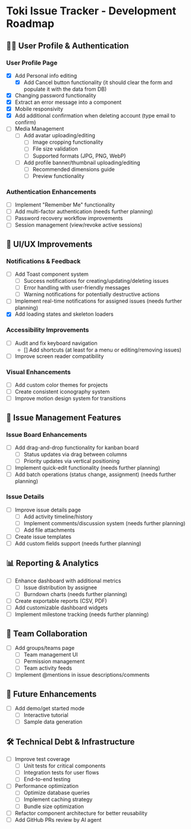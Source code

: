# Toki Issue Tracker - Development Roadmap

## 🧑‍💼 User Profile & Authentication

### User Profile Page

- [x] Add Personal info editing
  - [x] Add Cancel button functionality (it should clear the form and populate it with the data from DB)
- [x] Changing password functionality
- [x] Extract an error message into a component
- [x] Mobile responsivity
- [x] Add additional confirmation when deleting account (type email to confirm)
- [ ] Media Management
  - [ ] Add avatar uploading/editing
    - [ ] Image cropping functionality
    - [ ] File size validation
    - [ ] Supported formats (JPG, PNG, WebP)
  - [ ] Add profile banner/thumbnail uploading/editing
    - [ ] Recommended dimensions guide
    - [ ] Preview functionality

### Authentication Enhancements

- [ ] Implement "Remember Me" functionality
- [ ] Add multi-factor authentication (needs further planning)
- [ ] Password recovery workflow improvements
- [ ] Session management (view/revoke active sessions)

## 📱 UI/UX Improvements

### Notifications & Feedback

- [ ] Add Toast component system
  - [ ] Success notifications for creating/updating/deleting issues
  - [ ] Error handling with user-friendly messages
  - [ ] Warning notifications for potentially destructive actions
- [ ] Implement real-time notifications for assigned issues (needs further planning)
- [x] Add loading states and skeleton loaders

### Accessibility Improvements

- [ ] Audit and fix keyboard navigation
  - [] Add shortcuts (at least for a menu or editing/removing issues)
- [ ] Improve screen reader compatibility

### Visual Enhancements

- [ ] Add custom color themes for projects
- [ ] Create consistent iconography system
- [ ] Improve motion design system for transitions

## 🎯 Issue Management Features

### Issue Board Enhancements

- [ ] Add drag-and-drop functionality for kanban board
  - [ ] Status updates via drag between columns
  - [ ] Priority updates via vertical positioning
- [ ] Implement quick-edit functionality (needs further planning)
- [ ] Add batch operations (status change, assignment) (needs further planning)

### Issue Details

- [ ] Improve issue details page
  - [ ] Add activity timeline/history
  - [ ] Implement comments/discussion system (needs further planning)
  - [ ] Add file attachments
- [ ] Create issue templates
- [ ] Add custom fields support (needs further planning)

## 📊 Reporting & Analytics

- [ ] Enhance dashboard with additional metrics
  - [ ] Issue distribution by assignee
  - [ ] Burndown charts (needs further planning)
- [ ] Create exportable reports (CSV, PDF)
- [ ] Add customizable dashboard widgets
- [ ] Implement milestone tracking (needs further planning)

## 👥 Team Collaboration

- [ ] Add groups/teams page
  - [ ] Team management UI
  - [ ] Permission management
  - [ ] Team activity feeds
- [ ] Implement @mentions in issue descriptions/comments

## 🚀 Future Enhancements

- [ ] Add demo/get started mode
  - [ ] Interactive tutorial
  - [ ] Sample data generation

## 🛠️ Technical Debt & Infrastructure

- [ ] Improve test coverage
  - [ ] Unit tests for critical components
  - [ ] Integration tests for user flows
  - [ ] End-to-end testing
- [ ] Performance optimization
  - [ ] Optimize database queries
  - [ ] Implement caching strategy
  - [ ] Bundle size optimization
- [ ] Refactor component architecture for better reusability
- [ ] Add GitHub PRs review by AI agent
